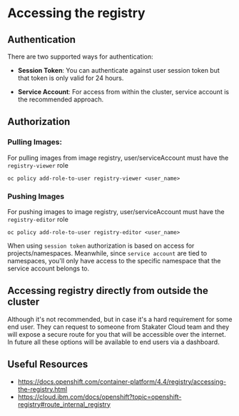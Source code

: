# Accessing the registry

## Authentication
There are two supported ways for authentication:

- **Session Token**:
You can authenticate against user session token but that token is only valid for 24 hours. 

- **Service Account**:
For access from within the cluster, service account is the recommended approach. 

## Authorization

### Pulling Images:

For pulling images from image registry, user/serviceAccount must have the `registry-viewer` role
```shell script
oc policy add-role-to-user registry-viewer <user_name>
```

### Pushing Images
For pushing images to image registry, user/serviceAccount must have the `registry-editor` role
```shell script
oc policy add-role-to-user registry-editor <user_name>
```

When using `session token` authorization is based on access for projects/namespaces. Meanwhile, since `service account`
are tied to namespaces, you'll only have access to the specific namespace that the service account belongs to.


## Accessing registry directly from outside the cluster

Although it's not recommended, but in case it's a hard requirement for some end user. They can request to someone from 
Stakater Cloud team and they will expose a secure route for you that will be accessible over the internet.
In future all these options will be available to end users via a dashboard.

## Useful Resources

- https://docs.openshift.com/container-platform/4.4/registry/accessing-the-registry.html
- https://cloud.ibm.com/docs/openshift?topic=openshift-registry#route_internal_registry